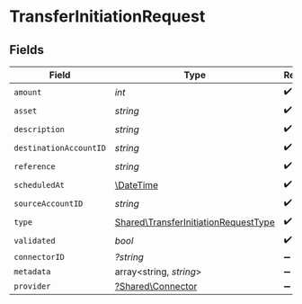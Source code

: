# TransferInitiationRequest


## Fields

| Field                                                                                        | Type                                                                                         | Required                                                                                     | Description                                                                                  | Example                                                                                      |
| -------------------------------------------------------------------------------------------- | -------------------------------------------------------------------------------------------- | -------------------------------------------------------------------------------------------- | -------------------------------------------------------------------------------------------- | -------------------------------------------------------------------------------------------- |
| `amount`                                                                                     | *int*                                                                                        | :heavy_check_mark:                                                                           | N/A                                                                                          |                                                                                              |
| `asset`                                                                                      | *string*                                                                                     | :heavy_check_mark:                                                                           | N/A                                                                                          | USD                                                                                          |
| `description`                                                                                | *string*                                                                                     | :heavy_check_mark:                                                                           | N/A                                                                                          |                                                                                              |
| `destinationAccountID`                                                                       | *string*                                                                                     | :heavy_check_mark:                                                                           | N/A                                                                                          |                                                                                              |
| `reference`                                                                                  | *string*                                                                                     | :heavy_check_mark:                                                                           | N/A                                                                                          | XXX                                                                                          |
| `scheduledAt`                                                                                | [\DateTime](https://www.php.net/manual/en/class.datetime.php)                                | :heavy_check_mark:                                                                           | N/A                                                                                          |                                                                                              |
| `sourceAccountID`                                                                            | *string*                                                                                     | :heavy_check_mark:                                                                           | N/A                                                                                          |                                                                                              |
| `type`                                                                                       | [Shared\TransferInitiationRequestType](../../Models/Shared/TransferInitiationRequestType.md) | :heavy_check_mark:                                                                           | N/A                                                                                          |                                                                                              |
| `validated`                                                                                  | *bool*                                                                                       | :heavy_check_mark:                                                                           | N/A                                                                                          |                                                                                              |
| `connectorID`                                                                                | *?string*                                                                                    | :heavy_minus_sign:                                                                           | N/A                                                                                          |                                                                                              |
| `metadata`                                                                                   | array<string, *string*>                                                                      | :heavy_minus_sign:                                                                           | N/A                                                                                          |                                                                                              |
| `provider`                                                                                   | [?Shared\Connector](../../Models/Shared/Connector.md)                                        | :heavy_minus_sign:                                                                           | N/A                                                                                          |                                                                                              |